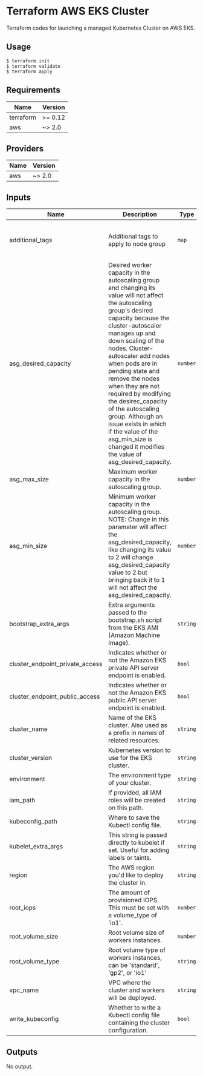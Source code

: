 # Terraform AWS EKS Cluster

Terraform codes for launching a managed Kubernetes Cluster on AWS EKS.

## Usage

```shell script
$ terraform init
$ terraform validate
$ terraform apply
```

## Requirements

| Name | Version |
|------|---------|
| terraform | >= 0.12 |
| aws | ~> 2.0 |

## Providers

| Name | Version |
|------|---------|
| aws | ~> 2.0 |

## Inputs

| Name | Description | Type | Default | Required |
|------|-------------|------|---------|:--------:|
| additional\_tags | Additional tags to apply to node group | `map` | <pre>{<br>  "k8s.io/cluster-autoscaler/enabled": true,<br>  "k8s.io/cluster-autoscaler/peacock": true<br>}</pre> | no |
| asg\_desired\_capacity | Desired worker capacity in the autoscaling group and changing its value will not affect the autoscaling group's desired capacity because the cluster-autoscaler manages up and down scaling of the nodes. Cluster-autoscaler add nodes when pods are in pending state and remove the nodes when they are not required by modifying the desirec\_capacity of the autoscaling group. Although an issue exists in which if the value of the asg\_min\_size is changed it modifies the value of asg\_desired\_capacity. | `number` | `1` | no |
| asg\_max\_size | Maximum worker capacity in the autoscaling group. | `number` | `1` | no |
| asg\_min\_size | Minimum worker capacity in the autoscaling group. NOTE: Change in this paramater will affect the asg\_desired\_capacity, like changing its value to 2 will change asg\_desired\_capacity value to 2 but bringing back it to 1 will not affect the asg\_desired\_capacity. | `number` | `1` | no |
| bootstrap\_extra\_args | Extra arguments passed to the bootstrap.sh script from the EKS AMI (Amazon Machine Image). | `string` | `"--enable-docker-bridge true"` | no |
| cluster\_endpoint\_private\_access | Indicates whether or not the Amazon EKS private API server endpoint is enabled. | `bool` | `true` | no |
| cluster\_endpoint\_public\_access | Indicates whether or not the Amazon EKS public API server endpoint is enabled. | `bool` | `false` | no |
| cluster\_name | Name of the EKS cluster. Also used as a prefix in names of related resources. | `string` | `"peacock"` | no |
| cluster\_version | Kubernetes version to use for the EKS cluster. | `string` | `"1.16"` | no |
| environment | The environment type of your cluster. | `string` | `"production"` | no |
| iam\_path | If provided, all IAM roles will be created on this path. | `string` | `"/"` | no |
| kubeconfig\_path | Where to save the Kubectl config file. | `string` | `"~/.kube/config"` | no |
| kubelet\_extra\_args | This string is passed directly to kubelet if set. Useful for adding labels or taints. | `string` | `"--node-labels=node.kubernetes.io/lifecycle=normal"` | no |
| region | The AWS region you'd like to deploy the cluster in. | `string` | `"us-east-2"` | no |
| root\_iops | The amount of provisioned IOPS. This must be set with a volume\_type of 'io1'. | `number` | `0` | no |
| root\_volume\_size | Root volume size of workers instances. | `number` | `100` | no |
| root\_volume\_type | Root volume type of workers instances, can be 'standard', 'gp2', or 'io1' | `string` | `"gp2"` | no |
| vpc\_name | VPC where the cluster and workers will be deployed. | `string` | `"default"` | no |
| write\_kubeconfig | Whether to write a Kubectl config file containing the cluster configuration. | `bool` | `true` | no |

## Outputs

No output.

